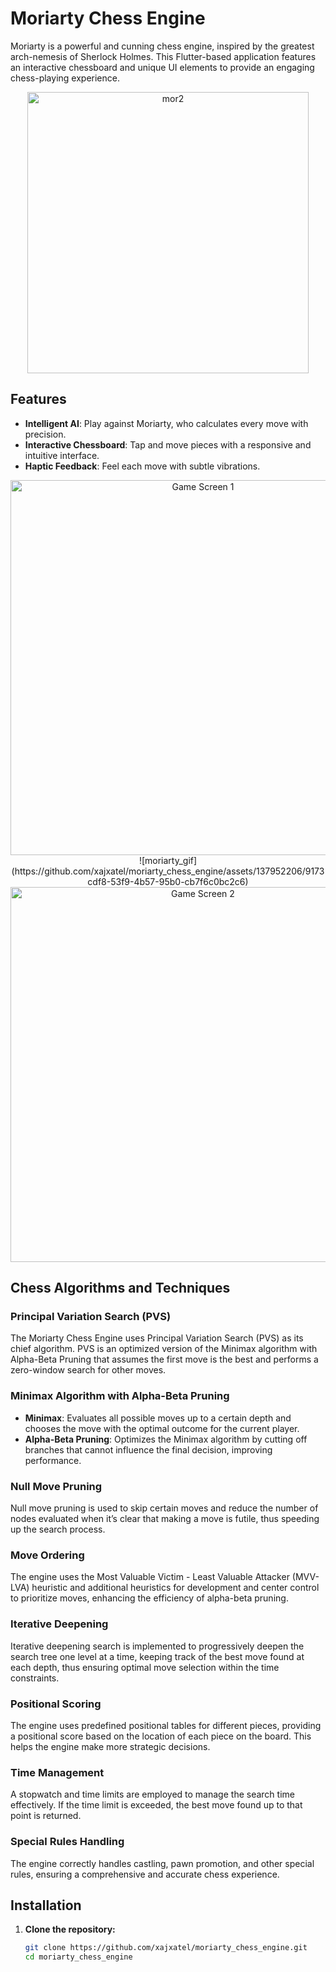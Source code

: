 # Moriarty Chess Engine

Moriarty is a powerful and cunning chess engine, inspired by the greatest arch-nemesis of Sherlock Holmes. This Flutter-based application features an interactive chessboard and unique UI elements to provide an engaging chess-playing experience.

<p align="center">
  <img src="https://github.com/xajxatel/moriarty_chess_engine/assets/137952206/ac1ba677-783c-4dc0-a369-775a5b5e8816" alt="mor2" height="450">
</p>

## Features

- **Intelligent AI**: Play against Moriarty, who calculates every move with precision.
- **Interactive Chessboard**: Tap and move pieces with a responsive and intuitive interface.
- **Haptic Feedback**: Feel each move with subtle vibrations.

<p align="center">
  <img src="https://github.com/xajxatel/moriarty_chess_engine/assets/137952206/de9d88d1-f93a-4232-a019-69fb5781e044" alt="Game Screen 1" height="600">
  ![moriarty_gif](https://github.com/xajxatel/moriarty_chess_engine/assets/137952206/9173cdf8-53f9-4b57-95b0-cb7f6c0bc2c6)
  <img src="https://github.com/xajxatel/moriarty_chess_engine/assets/137952206/cd381f18-172e-474c-8e1d-1d64b7632b3e" alt="Game Screen 2" height="600">
</p>




## Chess Algorithms and Techniques

### Principal Variation Search (PVS)

The Moriarty Chess Engine uses Principal Variation Search (PVS) as its chief algorithm. PVS is an optimized version of the Minimax algorithm with Alpha-Beta Pruning that assumes the first move is the best and performs a zero-window search for other moves.

### Minimax Algorithm with Alpha-Beta Pruning

- **Minimax**: Evaluates all possible moves up to a certain depth and chooses the move with the optimal outcome for the current player.
- **Alpha-Beta Pruning**: Optimizes the Minimax algorithm by cutting off branches that cannot influence the final decision, improving performance.

### Null Move Pruning

Null move pruning is used to skip certain moves and reduce the number of nodes evaluated when it’s clear that making a move is futile, thus speeding up the search process.

### Move Ordering

The engine uses the Most Valuable Victim - Least Valuable Attacker (MVV-LVA) heuristic and additional heuristics for development and center control to prioritize moves, enhancing the efficiency of alpha-beta pruning.

### Iterative Deepening

Iterative deepening search is implemented to progressively deepen the search tree one level at a time, keeping track of the best move found at each depth, thus ensuring optimal move selection within the time constraints.

### Positional Scoring

The engine uses predefined positional tables for different pieces, providing a positional score based on the location of each piece on the board. This helps the engine make more strategic decisions.

### Time Management

A stopwatch and time limits are employed to manage the search time effectively. If the time limit is exceeded, the best move found up to that point is returned.

### Special Rules Handling

The engine correctly handles castling, pawn promotion, and other special rules, ensuring a comprehensive and accurate chess experience.

## Installation

1. **Clone the repository:**

   ```sh
   git clone https://github.com/xajxatel/moriarty_chess_engine.git
   cd moriarty_chess_engine
